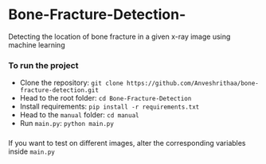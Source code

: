 # Bone-Fracture-Detection-
Detecting the location of bone fracture in a given x-ray image using machine learning

### To run the project
* Clone the repository: `git clone https://github.com/Anveshrithaa/bone-fracture-detection.git`
* Head to the root folder: `cd Bone-Fracture-Detection`
* Install requirements: `pip install -r requirements.txt`
* Head to the `manual` folder: `cd manual`
* Run `main.py`: `python main.py`

###
If you want to test on different images, alter the corresponding variables inside `main.py`
